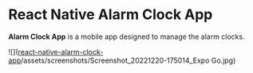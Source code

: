 # React Native Alarm Clock App

**Alarm Clock App** is a mobile app designed to manage the alarm clocks. 

![]([react-native-alarm-clock-app](https://github.com/jzielinski47/react-native-alarm-clock-app)/assets/screenshots/Screenshot_20221220-175014_Expo Go.jpg)
